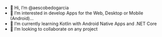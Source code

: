 - 👋 Hi, I’m @aescobedogarcia
- 👀 I’m interested in develop Apps for the Web, Desktop or Mobile (Android)...
- 🌱 I’m currently learning Kotlin with Android Native Apps and .NET Core
- 💞️ I’m looking to collaborate on any project
<!---
aescobedogarcia/aescobedogarcia is a ✨ special ✨ repository because its `README.md` (this file) appears on your GitHub profile.
You can click the Preview link to take a look at your changes.
--->
